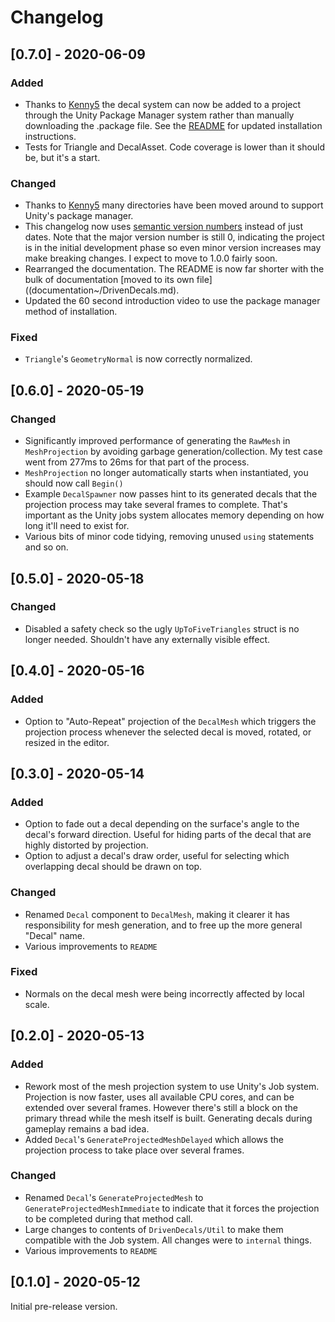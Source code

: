 # Changelog

## [0.7.0] - 2020-06-09
### Added
- Thanks to [Kenny5](https://github.com/Kenny5) the decal system can now be added to a project through the Unity Package Manager system rather than manually downloading the .package file. See the [README](README.md) for updated installation instructions.
- Tests for Triangle and DecalAsset. Code coverage is lower than it should be, but it's a start.

### Changed
- Thanks to [Kenny5](https://github.com/Kenny5) many directories have been moved around to support Unity's package manager.
- This changelog now uses [semantic version numbers](https://semver.org/) instead of just dates. Note that the major version number is still 0, indicating the project is in the initial development phase so even minor version increases may make breaking changes. I expect to move to 1.0.0 fairly soon.
- Rearranged the documentation. The README is now far shorter with the bulk of documentation [moved to its own file]((documentation~/DrivenDecals.md). 
- Updated the 60 second introduction video to use the package manager method of installation.

### Fixed
- `Triangle`'s `GeometryNormal` is now correctly normalized.

## [0.6.0] - 2020-05-19
### Changed
- Significantly improved performance of generating the `RawMesh` in `MeshProjection` by avoiding garbage generation/collection. My test case went from 277ms to 26ms for that part of the process.
- `MeshProjection` no longer automatically starts when instantiated, you should now call `Begin()`
- Example `DecalSpawner` now passes hint to its generated decals that the projection process may take several frames to complete. That's important as the Unity jobs system allocates memory depending on how long it'll need to exist for.
- Various bits of minor code tidying, removing unused `using` statements and so on.

## [0.5.0] - 2020-05-18
### Changed
- Disabled a safety check so the ugly `UpToFiveTriangles` struct is no longer needed. Shouldn't have any externally visible effect.

## [0.4.0] - 2020-05-16
### Added
- Option to "Auto-Repeat" projection of the `DecalMesh` which triggers the projection process whenever the selected decal is moved, rotated, or resized in the editor.

## [0.3.0] - 2020-05-14
### Added
- Option to fade out a decal depending on the surface's angle to the decal's forward direction. Useful for hiding parts of the decal that are highly distorted by projection.
- Option to adjust a decal's draw order, useful for selecting which overlapping decal should be drawn on top.

### Changed
- Renamed `Decal` component to `DecalMesh`, making it clearer it has responsibility for mesh generation, and to free up the more general "Decal" name.
- Various improvements to `README`

### Fixed
- Normals on the decal mesh were being incorrectly affected by local scale.

## [0.2.0] - 2020-05-13
### Added
- Rework most of the mesh projection system to use Unity's Job system. Projection is now faster, uses all available CPU cores, and can be extended over several frames. However there's still a block on the primary thread while the mesh itself is built. Generating decals during gameplay remains a bad idea.
- Added `Decal`'s `GenerateProjectedMeshDelayed` which allows the projection process to take place over several frames.

### Changed
- Renamed `Decal`'s `GenerateProjectedMesh` to `GenerateProjectedMeshImmediate` to indicate that it forces the projection to be completed during that method call.
- Large changes to contents of `DrivenDecals/Util` to make them compatible with the Job system. All changes were to `internal` things.
- Various improvements to `README`

## [0.1.0] - 2020-05-12
Initial pre-release version.